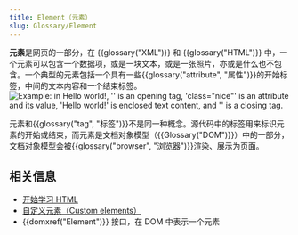 ```yaml
---
title: Element（元素）
slug: Glossary/Element
---
```


**元素**是网页的一部分，在 {{glossary("XML")}} 和 {{glossary("HTML")}} 中，一个元素可以包含一个数据项，或是一块文本，或是一张照片，亦或是什么也不包含。一个典型的元素包括一个具有一些{{glossary("attribute", "属性")}}的开始标签，中间的文本内容和一个结束标签。
![Example: in <p class="nice">Hello world!</p>, '<p class="nice">' is an opening tag, 'class="nice"' is an attribute and its value, 'Hello world!' is enclosed text content, and '</p>' is a closing tag.](anatomy-of-an-html-element.png)

元素和{{glossary("tag", "标签")}}不是同一种概念。源代码中的标签用来标识元素的开始或结束，而元素是文档对象模型（{{Glossary("DOM")}}）中的一部分，文档对象模型会被{{glossary("browser", "浏览器")}}渲染、展示为页面。

## 相关信息

- [开始学习 HTML](/zh-CN/docs/Learn/HTML/Introduction_to_HTML/Getting_started)
- [自定义元素（Custom elements）](/zh-CN/docs/Web/Web_Components/Using_custom_elements)
- {{domxref("Element")}} 接口，在 DOM 中表示一个元素
